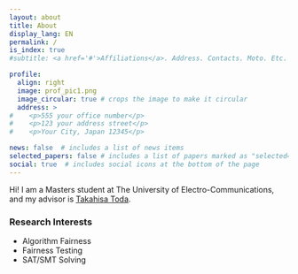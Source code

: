 ```yaml
---
layout: about
title: About
display_lang: EN
permalink: /
is_index: true
#subtitle: <a href='#'>Affiliations</a>. Address. Contacts. Moto. Etc.

profile:
  align: right
  image: prof_pic1.png
  image_circular: true # crops the image to make it circular
  address: >
#    <p>555 your office number</p>
#    <p>123 your address street</p>
#    <p>Your City, Japan 12345</p>

news: false  # includes a list of news items
selected_papers: false # includes a list of papers marked as "selected={true}"
social: true  # includes social icons at the bottom of the page
---
```

Hi! I am a Masters student at The University of Electro-Communications,
and my advisor is [Takahisa Toda](https://disc.lab.uec.ac.jp/index-en.html).

### Research Interests

- Algorithm Fairness
- Fairness Testing
- SAT/SMT Solving
